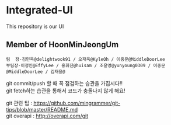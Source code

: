 # Integrated-UI
This repository is our UI


## Member of HoonMinJeongUm
```            
팀  장-김민욱@delightwook91 / 오재욱@KyleOh / 이중문@MiddleDoorLee
부팀장-이정인@EffyLee / 홍휘진@huisam / 조윤영@yunyoung0309 / 이중문@MiddleDoorLee / 김재웅@
```

git commit/push 할 때 꼭 점검하는 습관을 가집시다!!                                   
git fetch하는 습관을 통해서 코드가 충돌나지 않게 해요!                                         

git 관련 팁 : https://github.com/mingrammer/git-tips/blob/master/README.md                                                   
git overapi : http://overapi.com/git
